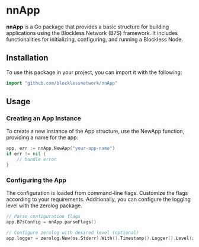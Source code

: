 # nnApp

**nnApp** is a Go package that provides a basic structure for building applications using the Blockless Network (B7S) framework. It includes functionalities for initializing, configuring, and running a Blockless Node.

## Installation

To use this package in your project, you can import it with the following:

```go
import "github.com/blocklessnetwork/nnApp"
```

## Usage

### Creating an App Instance

To create a new instance of the App structure, use the NewApp function, providing a name for the app:

```go
app, err := nnApp.NewApp("your-app-name")
if err != nil {
    // handle error
}
```

### Configuring the App

The configuration is loaded from command-line flags. Customize the flags according to your requirements. Additionally, you can configure the logging level with the zerolog package.

```go
// Parse configuration flags
app.B7sConfig = nnApp.parseFlags()

// Configure zerolog with desired level (optional)
app.logger = zerolog.New(os.Stderr).With().Timestamp().Logger().Level(zerolog.DebugLevel)

```